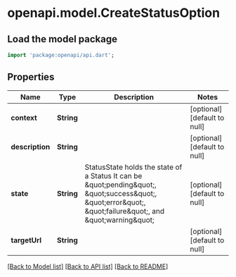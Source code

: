 # openapi.model.CreateStatusOption

## Load the model package
```dart
import 'package:openapi/api.dart';
```

## Properties
Name | Type | Description | Notes
------------ | ------------- | ------------- | -------------
**context** | **String** |  | [optional] [default to null]
**description** | **String** |  | [optional] [default to null]
**state** | **String** | StatusState holds the state of a Status It can be \&quot;pending\&quot;, \&quot;success\&quot;, \&quot;error\&quot;, \&quot;failure\&quot;, and \&quot;warning\&quot; | [optional] [default to null]
**targetUrl** | **String** |  | [optional] [default to null]

[[Back to Model list]](../README.md#documentation-for-models) [[Back to API list]](../README.md#documentation-for-api-endpoints) [[Back to README]](../README.md)


